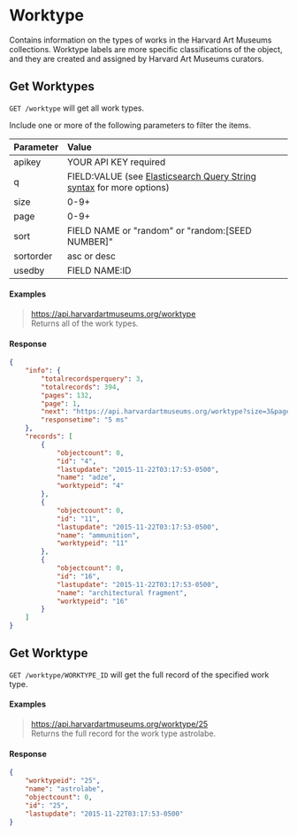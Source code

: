 # Worktype

Contains information on the types of works in the Harvard Art Museums collections. Worktype labels are more specific classifications of the object, and they are created and assigned by Harvard Art Museums curators.

## Get Worktypes

`GET /worktype` will get all work types.

Include one or more of the following parameters to filter the items.

| Parameter | Value |
| :--------- | :----- |
| apikey | YOUR API KEY required |
| q | FIELD:VALUE (see [Elasticsearch Query String syntax](https://www.elastic.co/guide/en/elasticsearch/reference/7.17/query-dsl-query-string-query.html) for more options) |
| size | 0-9+ |
| page | 0-9+ |
| sort | FIELD NAME or "random" or "random:[SEED NUMBER]" |
| sortorder | asc or desc |
| usedby | FIELD NAME:ID |

#### Examples

> https://api.harvardartmuseums.org/worktype  
> Returns all of the work types.

#### Response

```json
{
    "info": {
        "totalrecordsperquery": 3,
        "totalrecords": 394,
        "pages": 132,
        "page": 1,
        "next": "https://api.harvardartmuseums.org/worktype?size=3&page=2",
        "responsetime": "5 ms"
    },
    "records": [
        {
            "objectcount": 0,
            "id": "4",
            "lastupdate": "2015-11-22T03:17:53-0500",
            "name": "adze",
            "worktypeid": "4"
        },
        {
            "objectcount": 0,
            "id": "11",
            "lastupdate": "2015-11-22T03:17:53-0500",
            "name": "ammunition",
            "worktypeid": "11"
        },
        {
            "objectcount": 0,
            "id": "16",
            "lastupdate": "2015-11-22T03:17:53-0500",
            "name": "architectural fragment",
            "worktypeid": "16"
        }
    ]
}
```

## Get Worktype

`GET /worktype/WORKTYPE_ID` will get the full record of the specified work type.

#### Examples

> https://api.harvardartmuseums.org/worktype/25   
> Returns the full record for the work type astrolabe.  

#### Response

```json
{
    "worktypeid": "25",
    "name": "astrolabe",
    "objectcount": 0,
    "id": "25",
    "lastupdate": "2015-11-22T03:17:53-0500"
}
```
